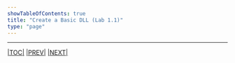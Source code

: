 ```yaml
---
showTableOfContents: true
title: "Create a Basic DLL (Lab 1.1)"
type: "page"
---
```




---
[|TOC|](../moc.md)
[|PREV|](../moc.md)
[|NEXT|](../moc.md)